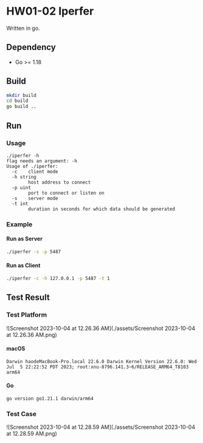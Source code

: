 # HW01-02 Iperfer

Written in go.



## Dependency

- Go >= 1.18



## Build

```bash
mkdir build
cd build
go build ..
```



## Run

### Usage

```shell
./iperfer -h
flag needs an argument: -h
Usage of ./iperfer:
  -c    client mode
  -h string
        host address to connect
  -p uint
        port to connect or listen on
  -s    server mode
  -t int
        duration in seconds for which data should be generated
```

### Example

#### Run as Server

```bash
./iperfer -s -p 5487
```

#### Run as Client

```bash
./iperfer -c -h 127.0.0.1 -p 5487 -t 1
```



## Test Result

### Test Platform

![Screenshot 2023-10-04 at 12.26.36 AM](./assets/Screenshot 2023-10-04 at 12.26.36 AM.png)

#### macOS

```
Darwin haodeMacBook-Pro.local 22.6.0 Darwin Kernel Version 22.6.0: Wed Jul  5 22:22:52 PDT 2023; root:xnu-8796.141.3~6/RELEASE_ARM64_T8103 arm64
```

#### Go

```
go version go1.21.1 darwin/arm64
```

### Test Case

![Screenshot 2023-10-04 at 12.28.59 AM](./assets/Screenshot 2023-10-04 at 12.28.59 AM.png)
